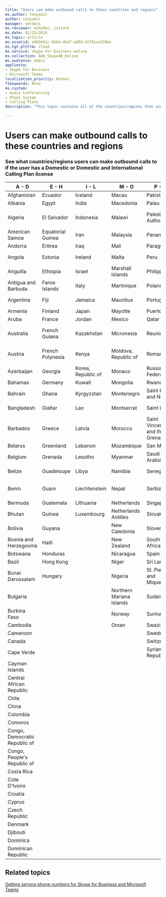 ```yaml
---
title: "Users can make outbound calls to these countries and regions"
ms.author: tonysmit
author: tonysmit
manager: serdars
ms.reviewer: mikedav, jastark
ms.date: 01/22/2018
ms.topic: article
ms.assetid: e603431c-8264-4b47-ad9d-d2701ce318be
ms.tgt.pltfrm: cloud
ms.service: skype-for-business-online
ms.collection: Adm_Skype4B_Online
ms.audience: Admin
appliesto:
- Skype for Business 
- Microsoft Teams
localization_priority: Normal
f1keywords: None
ms.custom:
- Audio Conferencing
- Phone System
- Calling Plans
description: "This topic contains all of the countries/regions that users can place outbound calls to if they have a Calling Plan."

---
```


# Users can make outbound calls to these countries and regions

### See what countries/regions users can make outbound calls to if the user has a Domestic or Domestic and International Calling Plan license


|**A - D**| **E - H**|**I - L**|**M - O**|**P - S**|**T - Z**|
---|---|---|---|---|---|
|Afghanistan|Ecuador |Iceland |Macau |Pakistan |Taiwan   |
|Albania|Egypt |India |Macedonia |Palau |Tajikistan   |
|Algeria|El Salvador |Indonesia |Malawi |Palestinian Authority |Tanzania, United Republic of  |
|American Samoa|Equatorial Guinea |Iran |Malaysia |Panama | Thailand   |
|Andorra |Eritrea |Iraq |Mali |Paraguay |Togo   |
|Angola |Estonia |Ireland |Malta |Peru | Trinidad and Tobago  |
|Anguilla |Ethiopia |Israel |Marshall Islands | Philippines | Turkey |
|Antigua and Barbuda | Faroe Islands |Italy |Martinique |Poland |Turkmenistan |
|Argentina|Fiji |Jamaica |Mauritius |Portugal |Turks and Caicos   |
|Armenia |Finland |Japan |Mayotte | Puerto Rico |Uganda  |
|Aruba |France |Jordan |Mexico |Qatar | Ukraine   |
|Australia |French Guiana |Kazakhstan |Micronesia |Reunion |United Arab Emirates (U.A.E)  |
|Austria |French Polynesia |Kenya |Moldova, Republic of |Romania |United Kingdom (U.K.) |
|Azerbaijan |Georgia |Korea, Republic of |Monaco | Russian Federation |United States (U.S.)  |
|Bahamas |Germany |Kuwait |Mongolia |Rwanda | Uruguay |
|Bahrain |Ghana |Kyrgyzstan |Montenegro | Saint Kitts and Nevis |Uzbekistan  |
|Bangladesh |Gialtar |Lao |Montserrat | Saint Lucia |Vatican City State  |
|Barbados |Greece |Latvia |Morocco |Saint Vincent and the Grenadines |Venezuela   |
|Belarus |Greenland |Lebanon |Mozambique | San Marino |Viet Nam  |
|Belgium |Grenada |Lesotho |Myanmar | Saudi Arabia | Virgin Islands (British) |
|Belize |Guadeloupe |Libya |Namibia |Senegal | Virgin Islands (U.S.)  |
|Benin |Guam |Liechtenstein |Nepal | Serbia | Wallis and Futuna Islands  |
|Bermuda |Guatemala |Lithuania |Netherlands |Singapore |Yemen |
|Bhutan |Guinea |Luxembourg |Netherlands Antilles |Slovakia |Zambia  |
|Bolivia |Guyana| |New Caledonia |Slovenia |Zimbabwe |
|Bosnia and Herzegovina |Haiti ||New Zealand |South Africa | 
|Botswana |Honduras ||Nicaragua |Spain |
|Bazil |Hong Kong ||Niger |Sri Lanka | 
|Bunei Darussalam |Hungary ||Nigeria |St. Pierre and Miquelon | 
|Bulgaria |||Northern Mariana Islands |Sudan |
|Burkina Faso |||Norway |Suriname |
|Cambodia |||Oman |Swaziland | 
|Cameroon ||||Sweden |
|Canada ||||Switzerland | 
|Cape Verde ||||Syrian Arab Republic |
|Cayman Islands |
|Central African Republic |
|Chile |
|China |
|Colombia |
|Comoros |
|Congo, Democratic Republic of |
|Congo, People's Republic of |
|Costa Rica |
|Cote D'Ivoire |
|Croatia |
|Cyprus |
|Czech Republic |
|Denmark |
|Djibouti |
|Dominica |
|Dominican Republic |

## Related topics

[Getting service phone numbers for Skype for Business and Microsoft Teams](../what-is-phone-system-in-office-365/getting-service-phone-numbers.md)

  
 
